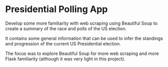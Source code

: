 # Presidential Polling App
Develop some more familiarity with web scraping using Beautiful Soup to create a summary of the race and polls of the US election.

It contains some general information that can be used to infer the standings and progression of the current US Presidential election.

The focus was to explore Beautiful Soup for more web scraping and more Flask familiarity (although it was very light in this project).
